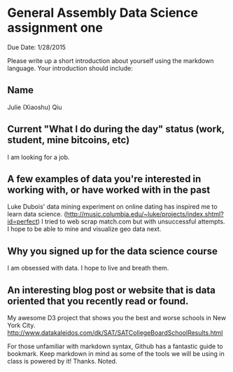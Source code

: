 # General Assembly Data Science assignment one

Due Date: 1/28/2015

Please write up a short introduction about yourself using the markdown language. Your introduction should include:

## Name
Julie (Xiaoshu) Qiu

## Current "What I do during the day" status (work, student, mine bitcoins, etc)
I am looking for a job. 

## A few examples of data you're interested in working with, or have worked with in the past
Luke Dubois' data mining experiment on online dating has inspired me to learn data science. (http://music.columbia.edu/~luke/projects/index.shtml?id=perfect)
I tried to web scrap match.com but with unsuccessful attempts. 
I hope to be able to mine and visualize geo data next.

## Why you signed up for the data science course
I am obsessed with data. I hope to live and breath them. 

## An interesting blog post or website that is data oriented that you recently read or found.
My awesome D3 project that shows you the best and worse schools in New York City. 
http://www.datakaleidos.com/dk/SAT/SATCollegeBoardSchoolResults.html

For those unfamiliar with markdown syntax, Github has a fantastic guide to bookmark. Keep markdown in mind as some of the tools we will be using in class is powered by it!
Thanks. Noted.
